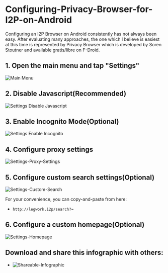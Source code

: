 # Configuring-Privacy-Browser-for-I2P-on-Android

Configuring an I2P Browser on Android consistently has not always been easy.
After evaluating many approaches, the one which I believe is easiest at this time
is represented by Privacy Browser which is developed by Soren Stoutner and
available gratis/libre on F-Droid.

## 1. Open the main menu and tap "Settings"

![Main Menu](Privacy-Browser-Main-Menu.png) 

## 2. Disable Javascript(Recommended)

![Settings Disable Javascript](Privacy-Browser-Settings-Disable-Javascript.png)

## 3. Enable Incognito Mode(Optional)

![Settings Enable Incognito](Privacy-Browser-Settings-Enable-Incognito.png)

## 4. Configure proxy settings

![Settings-Proxy-Settings](Privacy-Browser-Settings-Proxy-Settings.png)

## 5. Configure custom search settings(Optional)

![Settings-Custom-Search](Privacy-Browser-Settings-Custom-Search.png)

For your convenience, you can copy-and-paste from here:

 - `http://legwork.i2p/search?=`

## 6. Configure a custom homepage(Optional)

![Settings-Homepage](Privacy-Browser-Settings-Homepage.png)

## Download and share this infographic with others:

- ![Shareable-Infographic](Android_browsing_final.png)